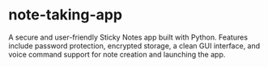 # note-taking-app
A secure and user-friendly Sticky Notes app built with Python. Features include password protection, encrypted storage, a clean GUI interface, and voice command support for note creation and launching the app.
